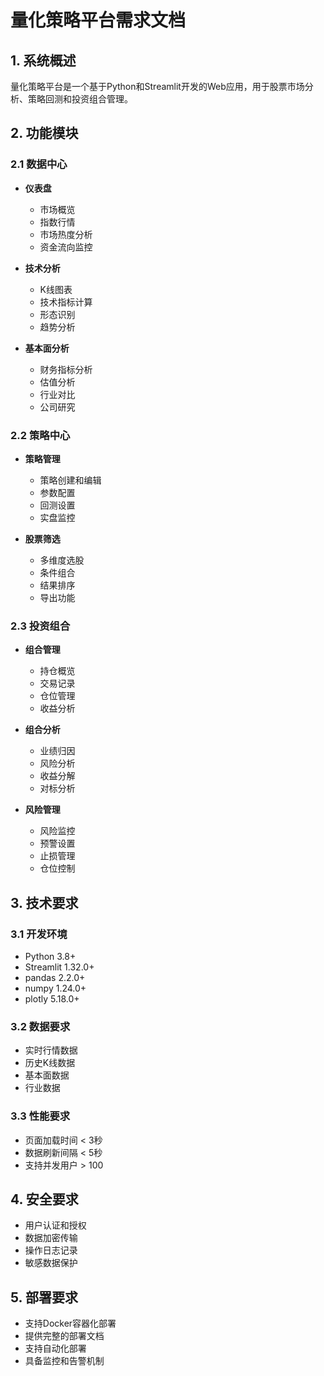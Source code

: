 # 量化策略平台需求文档

## 1. 系统概述
量化策略平台是一个基于Python和Streamlit开发的Web应用，用于股票市场分析、策略回测和投资组合管理。

## 2. 功能模块

### 2.1 数据中心
- **仪表盘**
  - 市场概览
  - 指数行情
  - 市场热度分析
  - 资金流向监控

- **技术分析**
  - K线图表
  - 技术指标计算
  - 形态识别
  - 趋势分析

- **基本面分析**
  - 财务指标分析
  - 估值分析
  - 行业对比
  - 公司研究

### 2.2 策略中心
- **策略管理**
  - 策略创建和编辑
  - 参数配置
  - 回测设置
  - 实盘监控

- **股票筛选**
  - 多维度选股
  - 条件组合
  - 结果排序
  - 导出功能

### 2.3 投资组合
- **组合管理**
  - 持仓概览
  - 交易记录
  - 仓位管理
  - 收益分析

- **组合分析**
  - 业绩归因
  - 风险分析
  - 收益分解
  - 对标分析

- **风险管理**
  - 风险监控
  - 预警设置
  - 止损管理
  - 仓位控制

## 3. 技术要求

### 3.1 开发环境
- Python 3.8+
- Streamlit 1.32.0+
- pandas 2.2.0+
- numpy 1.24.0+
- plotly 5.18.0+

### 3.2 数据要求
- 实时行情数据
- 历史K线数据
- 基本面数据
- 行业数据

### 3.3 性能要求
- 页面加载时间 < 3秒
- 数据刷新间隔 < 5秒
- 支持并发用户 > 100

## 4. 安全要求
- 用户认证和授权
- 数据加密传输
- 操作日志记录
- 敏感数据保护

## 5. 部署要求
- 支持Docker容器化部署
- 提供完整的部署文档
- 支持自动化部署
- 具备监控和告警机制 